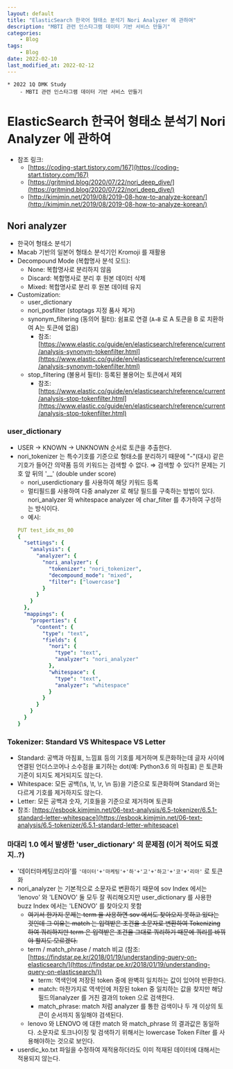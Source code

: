 ```yaml
---
layout: default
title: "ElasticSearch 한국어 형태소 분석기 Nori Analyzer 에 관하여"
description: "MBTI 관련 인스타그램 데이터 기반 서비스 만들기"
categories:
    - Blog
tags:
    - Blog
date: 2022-02-10
last_modified_at: 2022-02-12
---
```

```
* 2022 1Q DMK Study
    - MBTI 관련 인스타그램 데이터 기반 서비스 만들기
```
# ElasticSearch 한국어 형태소 분석기 Nori Analyzer 에 관하여
* 참조 링크:
    - [https://coding-start.tistory.com/167](https://coding-start.tistory.com/167)
    - [https://gritmind.blog/2020/07/22/nori_deep_dive/](https://gritmind.blog/2020/07/22/nori_deep_dive/)
    - [http://kimjmin.net/2019/08/2019-08-how-to-analyze-korean/](http://kimjmin.net/2019/08/2019-08-how-to-analyze-korean/)

## Nori analyzer
- 한국어 형태소 분석기
- Macab 기반의 일본어 형태소 분석기인 Kromoji 를 재활용
- Decompound Mode (복합명사 분석 모드):
    - None: 복합명사로 분리하지 않음
    - Discard: 복합명사로 분리 후 원본 데이터 삭제
    - Mixed: 복합명사로 분리 후 원본 데이테 유지
- Customization:
    - user_dictionary
    - nori_posfilter (stoptags 지정 품사 제거)
    - synonym_filtering (동의어 필터): 쉼표로 연결 (`A⇒B` 로 A 토큰을 B 로 치환하여 A는 토큰에 없음)
        - 참조: [https://www.elastic.co/guide/en/elasticsearch/reference/current/analysis-synonym-tokenfilter.html](https://www.elastic.co/guide/en/elasticsearch/reference/current/analysis-synonym-tokenfilter.html)
    - stop_filtering (불용서 필터): 등록된 불용어는 토큰에서 제외
        - 참조: [https://www.elastic.co/guide/en/elasticsearch/reference/current/analysis-stop-tokenfilter.html](https://www.elastic.co/guide/en/elasticsearch/reference/current/analysis-stop-tokenfilter.html)

### user_dictionary
- USER → KNOWN → UNKNOWN 순서로 토큰을 추출한다.
- nori_tokenizer 는 특수기호를 기준으로 형태소를 분리하기 때문에 "-"(대시) 같은 기호가 들어간 의약품 등의 키워드는 검색할 수 없다.  ⇒ 검색할 수 있다?! 문제는 기호 앞 뒤의 '__' (double under score)
    - nori_userdictionary 를 사용하여 해당 키워드 등록
    - 멀티필드를 사용하여 다중 analyzer 로 해당 필드를 구축하는 방법이 있다. nori_analyzer 와 whitespace analyzer 에 char_filter 를 추가하여 구성하는 방식이다.
    - 예시:
    ```yaml
    PUT test_idx_ms_00
    {
      "settings": {
        "analysis": {
          "analyzer": {
            "nori_analyzer": {
              "tokenizer": "nori_tokenizer",
              "decompound_mode": "mixed",
              "filter": ["lowercase"]
            }
          }
        }
      },
      "mappings": {
        "properties": {
          "content": {
            "type": "text",
            "fields": {
              "nori": {
                "type": "text",
                "analyzer": "nori_analyzer"
              },
              "whitespace": {
                "type": "text",
                "analyzer": "whitespace"
              }
            }
          }
        }
      }
    }
    ```

### Tokenizer: Standard VS Whitespace VS Letter
- Standard: 공백과 마침표, 느낌표 등의 기호를 제거하며 토큰화하는데 글자 사이에 연결된 언더스코어나 소수점을 표기하는 dot(예: Python3.6 의 마침표) 은 토큰화 기준이 되지도 제거되지도 않는다.
- Whitespace: 모든 공백(\s, \t, \r, \n 등)을 기준으로 토큰화하며 Standard 와는 다르게 기호를 제거하지도 않는다.
- Letter: 모든 공백과 숫자, 기호들을 기준으로 제거하며 토큰화
- 참조: [https://esbook.kimjmin.net/06-text-analysis/6.5-tokenizer/6.5.1-standard-letter-whitespace](https://esbook.kimjmin.net/06-text-analysis/6.5-tokenizer/6.5.1-standard-letter-whitespace)

### 마대리 1.0 에서 발생한 'user_dictionary' 의 문제점 (이거 적어도 되겠지..?)
- '데이터마케팅코리아'를 `'데이터'+'마케팅'+'하'+'고'+'하고'+'코'+'리아'` 로 토큰화
- nori_analyzer 는 기본적으로 소문자로 변환하기 때문에 sov Index 에서는 'lenovo' 와 'LENOVO' 둘 모두 잘 쿼리해오지만 user_dictionary 를  사용한 buzz Index 에서는 'LENOVO' 를 찾아오지 못함
    - ~~여기서 한가지 문제는 term 을 사용하면 sov 에서도 찾아오지 못하고 있다는 것인데 그 이유는 match 는 입력받은 조건을 소문자로 변환하여 Tokenizing 하여 쿼리하지만 term 은 입력받은 조건을 그대로 쿼리하기 때문에 쿼리를 바꿔야 할지도 모르겠다.~~
    - term / match_phrase / match 비교 (참조: [https://findstar.pe.kr/2018/01/19/understanding-query-on-elasticsearch/](https://findstar.pe.kr/2018/01/19/understanding-query-on-elasticsearch/))
        - term: 역색인에 저장된 token 중에 완벽히 일치하는 값이 있어야 반환한다.
        - match: 마찬가지로 역색인에 저장된 token 중 일치하는 값을 찾지만 해당 필드의analyzer 를 거친 결과의 token 으로 검색한다.
        - match_phrase: match 처럼 analyzer 를 통한 검색이나 두 개 이상의 토큰이 순서까지 동일해야 검색된다.
    - lenovo 와 LENOVO 에 대한 match 와 match_phrase 의 결과값은 동일하다. 소문자로 토크나이징 및 검색하기 위해서는 lowercase Token Filter 를 사용해야하는 것으로 보인다.
- userdic_ko.txt 파일을 수정하여 재적용하더라도 이미 적재된 데이터에 대해서는 적용되지 않는다.

